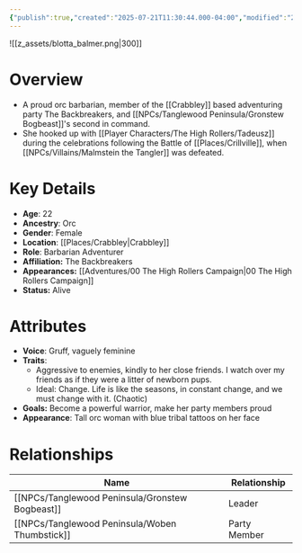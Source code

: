 ```yaml
---
{"publish":true,"created":"2025-07-21T11:30:44.000-04:00","modified":"2025-10-17T10:19:48.027-04:00","published":"2025-10-17T10:19:48.027-04:00","cssclasses":"","Age":"22","Ancestry":"Orc","Gender":"Female","Location":["[[Places/Crabbley]]"],"Role":["Barbarian Adventurer"],"Affiliation":["The Backbreakers"],"Appearances":["[[00 The High Rollers Campaign]]"],"Status":"Alive"}
---
```


![[z_assets/blotta_balmer.png|300]]

# Overview
- A proud orc barbarian, member of the [[Crabbley]] based adventuring party The Backbreakers, and [[NPCs/Tanglewood Peninsula/Gronstew Bogbeast]]'s second in command.
- She hooked up with [[Player Characters/The High Rollers/Tadeusz]] during the celebrations following the Battle of [[Places/Crillville]], when [[NPCs/Villains/Malmstein the Tangler]] was defeated.

# Key Details
- **Age**: 22
- **Ancestry**: Orc
- **Gender**: Female
- **Location**: [[Places/Crabbley\|Crabbley]]
- **Role**: Barbarian Adventurer
- **Affiliation:** The Backbreakers
- **Appearances:** [[Adventures/00 The High Rollers Campaign\|00 The High Rollers Campaign]]
- **Status:** Alive

# Attributes
- **Voice**: Gruff, vaguely feminine
- **Traits**: 
	- Aggressive to enemies, kindly to her close friends. I watch over my friends as if they were a litter of newborn pups.
	- Ideal: Change. Life is like the seasons, in constant change, and we must change with it. (Chaotic)
- **Goals:** Become a powerful warrior, make her party members proud
- **Appearance**: Tall orc woman with blue tribal tattoos on her face

# Relationships

| Name                  | Relationship |
| --------------------- | ------------ |
| [[NPCs/Tanglewood Peninsula/Gronstew Bogbeast]] | Leader       |
| [[NPCs/Tanglewood Peninsula/Woben Thumbstick]]  | Party Member |
